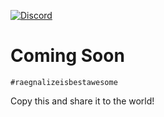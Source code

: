 
<a href="https://discord.gg/3AYYReuv"><img src="https://img.shields.io/discord/890885418705358859?color=5865F2&logo=discord&logoColor=white" alt="Discord" /></a>
# Coming Soon
```
#raegnalizeisbestawesome
```
Copy this and share it to the world!
<br>
